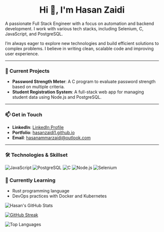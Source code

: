 <h1 align="center">Hi 👋, I'm Hasan Zaidi</h1>

A passionate Full Stack Engineer with a focus on automation and backend development. I work with various tech stacks, including Selenium, C, JavaScript, and PostgreSQL.

I’m always eager to explore new technologies and build efficient solutions to complex problems. I believe in writing clean, scalable code and improving user experience.

---

### 🔭 Current Projects
- **Password Strength Meter**: A C program to evaluate password strength based on multiple criteria.
- **Student Registration System**: A full-stack web app for managing student data using Node.js and PostgreSQL.
  
---

### 📫 Get in Touch
- **LinkedIn**: [LinkedIn Profile](https://www.linkedin.com/in/hasan-zaidi-194254171)
- **Portfolio**: [hasanzaidi1.github.io](https://hasanzaidi1.github.io)
- **Email**: hasanammarzaidi@outlook.com

---

### 🛠️ Technologies & Skillset
![JavaScript](https://img.shields.io/badge/-JavaScript-black?style=flat-square&logo=javascript)
![PostgreSQL](https://img.shields.io/badge/-PostgreSQL-black?style=flat-square&logo=postgresql)
![C](https://img.shields.io/badge/-C-black?style=flat-square&logo=c)
![Node.js](https://img.shields.io/badge/-Node.js-black?style=flat-square&logo=node.js)
![Selenium](https://img.shields.io/badge/-Selenium-black?style=flat-square&logo=selenium)


### 🌱 Currently Learning
- Rust programming language
- DevOps practices with Docker and Kubernetes



![Hasan's GitHub Stats](https://github-readme-stats.vercel.app/api?username=hasanzaidi1&show_icons=true&theme=radical)

[![GitHub Streak](https://github-readme-streak-stats.herokuapp.com?user=hasanzaidi1&theme=dark)](https://git.io/streak-stats)

![Top Languages](https://github-readme-stats.vercel.app/api/top-langs/?username=hasanzaidi1&layout=compact&theme=radical)



